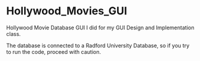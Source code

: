 # Hollywood_Movies_GUI
Hollywood Movie Database GUI I did for my GUI Design and Implementation class.

The database is connected to a Radford University Database, so if you try to run the code, proceed with caution.
